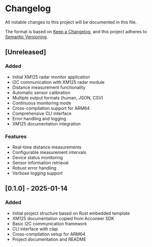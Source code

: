 # Changelog

All notable changes to this project will be documented in this file.

The format is based on [Keep a Changelog](https://keepachangelog.com/en/1.0.0/),
and this project adheres to [Semantic Versioning](https://semver.org/spec/v2.0.0.html).

## [Unreleased]

### Added
- Initial XM125 radar monitor application
- I2C communication with XM125 radar module
- Distance measurement functionality
- Automatic sensor calibration
- Multiple output formats (human, JSON, CSV)
- Continuous monitoring mode
- Cross-compilation support for ARM64
- Comprehensive CLI interface
- Error handling and logging
- XM125 documentation integration

### Features
- Real-time distance measurements
- Configurable measurement intervals
- Device status monitoring
- Sensor information retrieval
- Robust error handling
- Verbose logging support

## [0.1.0] - 2025-01-14

### Added
- Initial project structure based on Rust embedded template
- XM125 documentation copied from Acconeer SDK
- Basic I2C communication framework
- CLI interface with clap
- Cross-compilation setup for ARM64
- Project documentation and README
